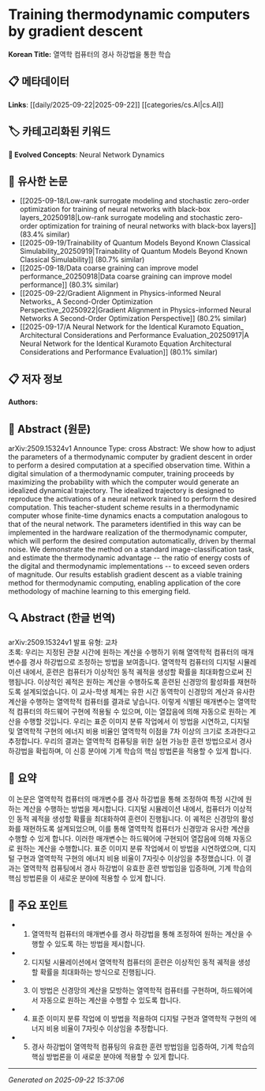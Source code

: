 # Training thermodynamic computers by gradient descent

**Korean Title:** 열역학 컴퓨터의 경사 하강법을 통한 학습

## 📋 메타데이터

**Links**: [[daily/2025-09-22|2025-09-22]] [[categories/cs.AI|cs.AI]]

## 🏷️ 카테고리화된 키워드
**🚀 Evolved Concepts**: Neural Network Dynamics

## 🔗 유사한 논문
- [[2025-09-18/Low-rank surrogate modeling and stochastic zero-order optimization for training of neural networks with black-box layers_20250918|Low-rank surrogate modeling and stochastic zero-order optimization for training of neural networks with black-box layers]] (83.4% similar)
- [[2025-09-19/Trainability of Quantum Models Beyond Known Classical Simulability_20250919|Trainability of Quantum Models Beyond Known Classical Simulability]] (80.7% similar)
- [[2025-09-18/Data coarse graining can improve model performance_20250918|Data coarse graining can improve model performance]] (80.3% similar)
- [[2025-09-22/Gradient Alignment in Physics-informed Neural Networks_ A Second-Order Optimization Perspective_20250922|Gradient Alignment in Physics-informed Neural Networks A Second-Order Optimization Perspective]] (80.2% similar)
- [[2025-09-17/A Neural Network for the Identical Kuramoto Equation_ Architectural Considerations and Performance Evaluation_20250917|A Neural Network for the Identical Kuramoto Equation Architectural Considerations and Performance Evaluation]] (80.1% similar)

## 📋 저자 정보

**Authors:** 

## 📄 Abstract (원문)

arXiv:2509.15324v1 Announce Type: cross 
Abstract: We show how to adjust the parameters of a thermodynamic computer by gradient descent in order to perform a desired computation at a specified observation time. Within a digital simulation of a thermodynamic computer, training proceeds by maximizing the probability with which the computer would generate an idealized dynamical trajectory. The idealized trajectory is designed to reproduce the activations of a neural network trained to perform the desired computation. This teacher-student scheme results in a thermodynamic computer whose finite-time dynamics enacts a computation analogous to that of the neural network. The parameters identified in this way can be implemented in the hardware realization of the thermodynamic computer, which will perform the desired computation automatically, driven by thermal noise. We demonstrate the method on a standard image-classification task, and estimate the thermodynamic advantage -- the ratio of energy costs of the digital and thermodynamic implementations -- to exceed seven orders of magnitude. Our results establish gradient descent as a viable training method for thermodynamic computing, enabling application of the core methodology of machine learning to this emerging field.

## 🔍 Abstract (한글 번역)

arXiv:2509.15324v1 발표 유형: 교차  
초록: 우리는 지정된 관찰 시간에 원하는 계산을 수행하기 위해 열역학적 컴퓨터의 매개변수를 경사 하강법으로 조정하는 방법을 보여줍니다. 열역학적 컴퓨터의 디지털 시뮬레이션 내에서, 훈련은 컴퓨터가 이상적인 동적 궤적을 생성할 확률을 최대화함으로써 진행됩니다. 이상적인 궤적은 원하는 계산을 수행하도록 훈련된 신경망의 활성화를 재현하도록 설계되었습니다. 이 교사-학생 체계는 유한 시간 동역학이 신경망의 계산과 유사한 계산을 수행하는 열역학적 컴퓨터를 결과로 낳습니다. 이렇게 식별된 매개변수는 열역학적 컴퓨터의 하드웨어 구현에 적용될 수 있으며, 이는 열잡음에 의해 자동으로 원하는 계산을 수행할 것입니다. 우리는 표준 이미지 분류 작업에서 이 방법을 시연하고, 디지털 및 열역학적 구현의 에너지 비용 비율인 열역학적 이점을 7차 이상의 크기로 초과한다고 추정합니다. 우리의 결과는 열역학적 컴퓨팅을 위한 실현 가능한 훈련 방법으로서 경사 하강법을 확립하며, 이 신흥 분야에 기계 학습의 핵심 방법론을 적용할 수 있게 합니다.

## 📝 요약

이 논문은 열역학적 컴퓨터의 매개변수를 경사 하강법을 통해 조정하여 특정 시간에 원하는 계산을 수행하는 방법을 제시합니다. 디지털 시뮬레이션 내에서, 컴퓨터가 이상적인 동적 궤적을 생성할 확률을 최대화하여 훈련이 진행됩니다. 이 궤적은 신경망의 활성화를 재현하도록 설계되었으며, 이를 통해 열역학적 컴퓨터가 신경망과 유사한 계산을 수행할 수 있게 합니다. 이러한 매개변수는 하드웨어에 구현되어 열잡음에 의해 자동으로 원하는 계산을 수행합니다. 표준 이미지 분류 작업에서 이 방법을 시연하였으며, 디지털 구현과 열역학적 구현의 에너지 비용 비율이 7자릿수 이상임을 추정했습니다. 이 결과는 열역학적 컴퓨팅에서 경사 하강법이 유효한 훈련 방법임을 입증하며, 기계 학습의 핵심 방법론을 이 새로운 분야에 적용할 수 있게 합니다.

## 🎯 주요 포인트

- 1. 열역학적 컴퓨터의 매개변수를 경사 하강법을 통해 조정하여 원하는 계산을 수행할 수 있도록 하는 방법을 제시합니다.

- 2. 디지털 시뮬레이션에서 열역학적 컴퓨터의 훈련은 이상적인 동적 궤적을 생성할 확률을 최대화하는 방식으로 진행됩니다.

- 3. 이 방법은 신경망의 계산을 모방하는 열역학적 컴퓨터를 구현하며, 하드웨어에서 자동으로 원하는 계산을 수행할 수 있도록 합니다.

- 4. 표준 이미지 분류 작업에 이 방법을 적용하여 디지털 구현과 열역학적 구현의 에너지 비용 비율이 7자릿수 이상임을 추정합니다.

- 5. 경사 하강법이 열역학적 컴퓨팅의 유효한 훈련 방법임을 입증하여, 기계 학습의 핵심 방법론을 이 새로운 분야에 적용할 수 있게 합니다.

---

*Generated on 2025-09-22 15:37:06*